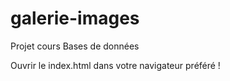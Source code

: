 # galerie-images
Projet cours Bases de données

Ouvrir le index.html dans votre navigateur préféré !